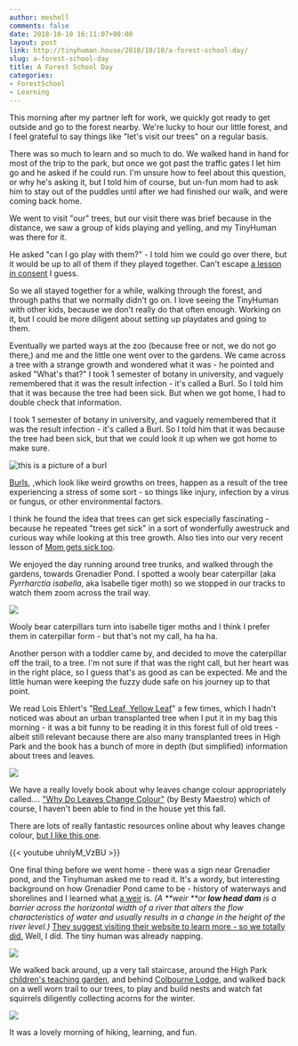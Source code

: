 ```yaml
---
author: meshell
comments: false
date: 2018-10-10 16:11:07+00:00
layout: post
link: http://tinyhuman.house/2018/10/10/a-forest-school-day/
slug: a-forest-school-day
title: A Forest School Day
categories:
- ForestSchool
- Learning
---
```


This morning after my partner left for work, we quickly got ready to get outside and go to the forest nearby. We're lucky to hour our little forest, and I feel grateful to say things like "let's visit our trees" on a regular basis. 


There was so much to learn and so much to do. We walked hand in hand for most of the trip to the park, but once we got past the traffic gates I let him go and he asked if he could run. I'm unsure how to feel about this question, or why he's asking it, but I told him of course, but un-fun mom had to ask him to stay out of the puddles until after we had finished our walk, and were coming back home. 


We went to visit "our" trees, but our visit there was brief because in the distance, we saw a group of kids playing and yelling, and my TinyHuman was there for it. 

He asked "can I go play with them?" - I told him we could go over there, but it would be up to all of them if they played together. Can't escape [a lesson in consent](https://www.nytimes.com/2018/09/27/well/family/the-new-birds-and-bees-teaching-kids-about-boundaries-and-consent.html?emc=edit_ml_20180928&nl=well-family&nlid=6907951920180928&te=1) I guess. 


So we all stayed together for a while, walking through the forest, and through paths that we normally didn't go on. I love seeing the TinyHuman with other kids, because we don't really do that often enough. Working on it, but I could be more diligent about setting up playdates and going to them. 


Eventually we parted ways at the zoo (because free or not, we do not go there,) and me and the little one went over to the gardens. We came across a tree with a strange growth and wondered what it was - he pointed and asked "What's that?" I took 1 semester of botany in university, and vaguely remembered that it was the result infection - it's called a Burl. So I told him that it was because the tree had been sick. But when we got home, I had to double check that information. 







I took 1 semester of botany in university, and vaguely remembered that it was the result infection - it's called a Burl. So I told him that it was because the tree had been sick, but that we could look it up when we got home to make sure.





![this is a picture of a burl](/img/burl-min.jpg)

[Burls](https://en.wikipedia.org/wiki/Burl), ,which look like weird growths on trees, happen as a result of the tree experiencing a stress of some sort - so things like injury, infection by a virus or fungus, or other environmental factors.

I think he found the idea that trees can get sick especially fascinating - because he repeated "trees get sick" in a sort of wonderfully awestruck and curious way while looking at this tree growth. Also ties into our very recent lesson of [Mom gets sick too](/2018-10-09-mom-tiger-is-sick-rest-is-best.markdown). 







We enjoyed the day running around tree trunks, and walked through the gardens, towards Grenadier Pond. I spotted a wooly bear caterpillar (aka _Pyrrharctia isabella_, aka Isabelle tiger moth) so we stopped in our tracks to watch them zoom across the trail way. 

![](/img/wooly-bear-min.jpg)

Wooly bear caterpillars turn into isabelle tiger moths and I think I prefer them in caterpillar form - but that's not my call, ha ha ha. 

Another person with a toddler came by, and decided to move the caterpillar off the trail, to a tree. I'm not sure if that was the right call, but her heart was in the right place, so I guess that's as good as can be expected. Me and the little human were keeping the fuzzy dude safe on his journey up to that point. 

We read Lois Ehlert's "[Red Leaf, Yellow Leaf](https://www.amazon.ca/Red-Leaf-Yellow-Lois-Ehlert/dp/0152661972/ref=as_li_ss_tl?ie=UTF8&qid=1539290710&sr=8-1&keywords=Red+Leaf,+Yellow+Leaf&linkCode=ll1&tag=meshellg-20&linkId=0069c164356b6c237c6e9a252c469bae&language=en_CA)" a few times, which I hadn't noticed was about an urban transplanted tree when I put it in my bag this morning - it was a bit funny to be reading it in this forest full of old trees - albeit still relevant because there are also many transplanted trees in High Park and the book has a bunch of more in depth (but simplified) information about trees and leaves.


![](/img/red-leaf-yellow-leaf-min.jpg)


We have a really lovely book about why leaves change colour appropriately called.... ["Why Do Leaves Change Colour"](https://amzn.to/2IQgRkJ) (by Besty Maestro) which of course, I haven't been able to find in the house yet this fall.


There are lots of really fantastic resources online about why leaves change colour, [but I like this one](http://eekwi.org/veg/trees/treestruecolor.htm).


{{< youtube uhnlyM_VzBU >}}

One final thing before we went home - there was a sign near Grenadier pond, and the Tinyhuman asked me to read it. It's a wordy, but interesting background on how Grenadier Pond came to be - history of waterways and shorelines and I learned what [a weir](https://en.wikipedia.org/wiki/Weir) is. _(A **weir **or **low head dam** is a barrier across the horizontal width of a river that alters the flow characteristics of water and usually results in a change in the height of the river level.)_ [They suggest visiting their website to learn more - so we totally did.](http://highparknature.org/wiki/wiki.php?n=History.FrontPage) Well, I did. The tiny human was already napping.


![](/img/grenadier-pond-min-min.jpg)


We walked back around, up a very tall staircase, around the High Park [children's teaching garden](https://childrensecoprograms.ca/), and behind [Colbourne Lodge](https://www.toronto.ca/explore-enjoy/history-art-culture/museums/colborne-lodge/), and walked back on a well worn trail to our trees, to play and build nests and watch fat squirrels diligently collecting acorns for the winter. 


![](/img/high-park-treegazing-min.jpg)





It was a lovely morning of hiking, learning, and fun.
